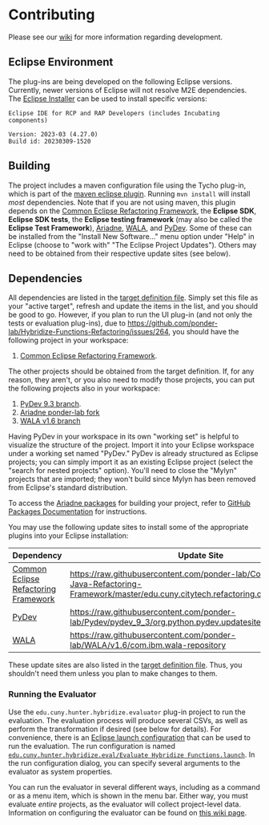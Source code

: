 # Contributing

Please see our [wiki] for more information regarding development.

## Eclipse Environment

The plug-ins are being developed on the following Eclipse versions. Currently, newer versions of Eclipse will not resolve M2E dependencies. The [Eclipse Installer](https://www.eclipse.org/downloads/packages/installer) can be used to install specific versions:

	Eclipse IDE for RCP and RAP Developers (includes Incubating components)

	Version: 2023-03 (4.27.0)
	Build id: 20230309-1520

## Building

The project includes a maven configuration file using the Tycho plug-in, which is part of the [maven eclipse plugin](http://www.eclipse.org/m2e). Running `mvn install` will install *most* dependencies. Note that if you are not using maven, this plugin depends on the [Common Eclipse Refactoring Framework], the **Eclipse SDK**, **Eclipse SDK tests**, the **Eclipse testing framework** (may also be called the **Eclipse Test Framework**), [Ariadne], [WALA], and [PyDev]. Some of these can be installed from the "Install New Software..." menu option under "Help" in Eclipse (choose to "work with" "The Eclipse Project Updates"). Others may need to be obtained from their respective update sites (see below).

## Dependencies

All dependencies are listed in the [target definition file]. Simply set this file as your "active target", refresh and update the items in the list, and you should be good to go. However, if you plan to run the UI plug-in (and not only the tests or evaluation plug-ins), due to https://github.com/ponder-lab/Hybridize-Functions-Refactoring/issues/264, you should have the following project in your workspace:

1. [Common Eclipse Refactoring Framework](https://github.com/ponder-lab/Common-Eclipse-Refactoring-Framework).

The other projects should be obtained from the target definition. If, for any reason, they aren't, or you also need to modify those projects, you can put the following projects also in your workspace:

1. [PyDev 9.3 branch][PyDev].
1. [Ariadne ponder-lab fork][Ariadne]
1. [WALA v1.6 branch][WALA]

Having PyDev in your workspace in its own "working set" is helpful to visualize the structure of the project. Import it into your Eclipse workspace under a working set named "PyDev." PyDev is already structured as Eclipse projects; you can simply import it as an existing Eclipse project (select the "search for nested projects" option). You'll need to close the "Mylyn" projects that are imported; they won't build since Mylyn has been removed from Eclipse's standard distribution.

To access the [Ariadne packages] for building your project, refer to [GitHub Packages Documentation] for instructions.

You may use the following update sites to install some of the appropriate plugins into your Eclipse installation:

Dependency | Update Site
--- | ---
[Common Eclipse Refactoring Framework] | https://raw.githubusercontent.com/ponder-lab/Common-Eclipse-Java-Refactoring-Framework/master/edu.cuny.citytech.refactoring.common.updatesite
[PyDev] | https://raw.githubusercontent.com/ponder-lab/Pydev/pydev_9_3/org.python.pydev.updatesite
[WALA] | https://raw.githubusercontent.com/ponder-lab/WALA/v1.6/com.ibm.wala-repository

These update sites are also listed in the [target definition file]. Thus, you shouldn't need them unless you plan to make changes to them.

### Running the Evaluator

Use the `edu.cuny.hunter.hybridize.evaluator` plug-in project to run the evaluation. The evaluation process will produce several CSVs, as well as perform the transformation if desired (see below for details). For convenience, there is an [Eclipse launch configuration](https://wiki.eclipse.org/FAQ_What_is_a_launch_configuration%3F) that can be used to run the evaluation. The run configuration is named [`edu.cuny.hunter.hybridize.eval/Evaluate Hybridize Functions.launch`](https://github.com/ponder-lab/Hybridize-Functions-Refactoring/blob/691cbeb87be805b8bfc336e799d938a9064a5e0e/edu.cuny.hunter.hybridize.eval/Evaluate%20Hybridize%20Functions.launch). In the run configuration dialog, you can specify several arguments to the evaluator as system properties.

You can run the evaluator in several different ways, including as a command or as a menu item, which is shown in the menu bar. Either way, you must evaluate *entire* projects, as the evaluator will collect project-level data. Information on configuring the evaluator can be found on [this wiki page][evaluator wiki].

[wiki]: https://github.com/ponder-lab/Hybridize-Functions-Refactoring/wiki
[evaluator wiki]: https://github.com/ponder-lab/Hybridize-Functions-Refactoring/wiki/Running-the-Evaluator
[PyDev]: https://github.com/ponder-lab/Pydev/tree/pydev_9_3
[Common Eclipse Refactoring Framework]: https://github.com/ponder-lab/Common-Eclipse-Refactoring-Framework
[Ariadne]: https://github.com/ponder-lab/ML
[Ariadne packages]: https://github.com/orgs/ponder-lab/packages?repo_name=ML
[WALA]: https://github.com/ponder-lab/WALA/tree/v1.6
[GitHub Packages Documentation]: https://docs.github.com/en/packages/working-with-a-github-packages-registry/working-with-the-apache-maven-registry#authenticating-to-github-packages
[target definition file]: https://github.com/ponder-lab/Hybridize-Functions-Refactoring/blob/02cbd028d09f063f3e4ecd048e2435262abdde64/hybridize.target
